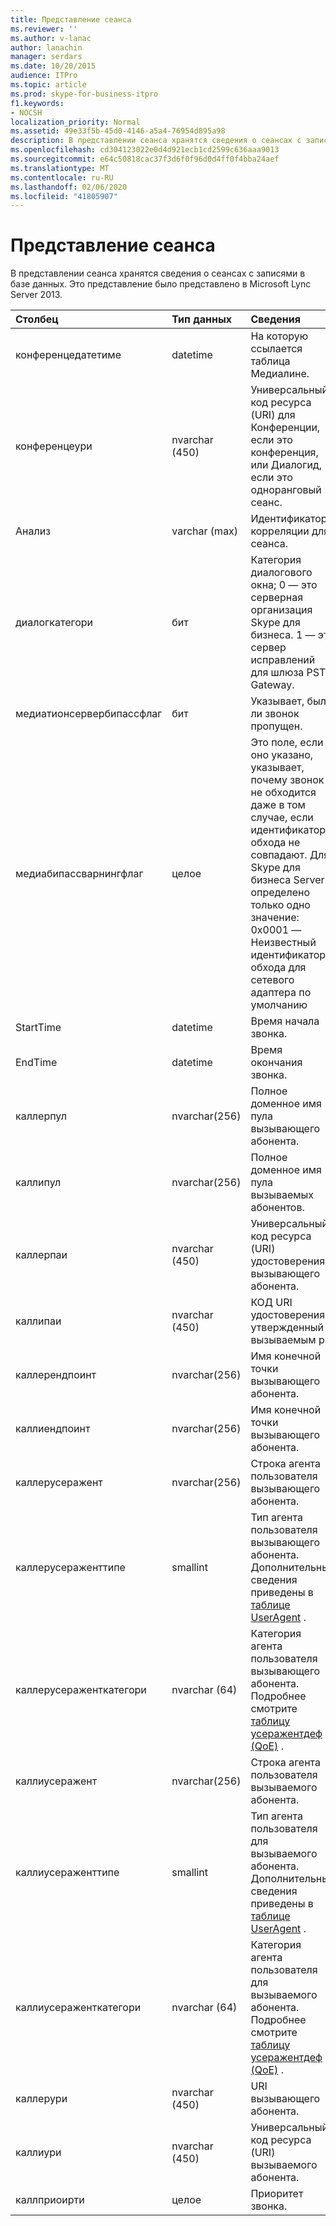 ```yaml
---
title: Представление сеанса
ms.reviewer: ''
ms.author: v-lanac
author: lanachin
manager: serdars
ms.date: 10/20/2015
audience: ITPro
ms.topic: article
ms.prod: skype-for-business-itpro
f1.keywords:
- NOCSH
localization_priority: Normal
ms.assetid: 49e33f5b-45d0-4146-a5a4-76954d895a98
description: В представлении сеанса хранятся сведения о сеансах с записями в базе данных. Это представление было представлено в Microsoft Lync Server 2013.
ms.openlocfilehash: cd304123022e0d4d921ecb1cd2599c636aaa9013
ms.sourcegitcommit: e64c50818cac37f3d6f0f96d0d4ff0f4bba24aef
ms.translationtype: MT
ms.contentlocale: ru-RU
ms.lasthandoff: 02/06/2020
ms.locfileid: "41805907"
---
```

# <a name="session-view"></a>Представление сеанса
 
В представлении сеанса хранятся сведения о сеансах с записями в базе данных. Это представление было представлено в Microsoft Lync Server 2013.
  
|**Столбец**|**Тип данных**|**Сведения**|
|:-----|:-----|:-----|
|конференцедатетиме  <br/> |datetime  <br/> |На которую ссылается таблица Медиалине.  <br/> |
|конференцеури  <br/> |nvarchar (450)  <br/> |Универсальный код ресурса (URI) для Конференции, если это конференция, или Диалогид, если это одноранговый сеанс.  <br/> |
|Анализ  <br/> |varchar (max)  <br/> |Идентификатор корреляции для сеанса.  <br/> |
|диалогкатегори  <br/> |бит  <br/> |Категория диалогового окна; 0 — это серверная организация Skype для бизнеса. 1 — это сервер исправлений для шлюза PSTN Gateway.  <br/> |
|медиатионсервербипассфлаг  <br/> |бит  <br/> |Указывает, был ли звонок пропущен.  <br/> |
|медиабипассварнингфлаг  <br/> |целое  <br/> |Это поле, если оно указано, указывает, почему звонок не обходится даже в том случае, если идентификаторы обхода не совпадают. Для Skype для бизнеса Server определено только одно значение:  <br/> 0x0001 — Неизвестный идентификатор обхода для сетевого адаптера по умолчанию  <br/> |
|StartTime  <br/> |datetime  <br/> |Время начала звонка.  <br/> |
|EndTime  <br/> |datetime  <br/> |Время окончания звонка.  <br/> |
|каллерпул  <br/> |nvarchar(256)  <br/> |Полное доменное имя пула вызывающего абонента.  <br/> |
|каллипул  <br/> |nvarchar(256)  <br/> |Полное доменное имя пула вызываемых абонентов.  <br/> |
|каллерпаи  <br/> |nvarchar (450)  <br/> |Универсальный код ресурса (URI) удостоверения вызывающего абонента.  <br/> |
|каллипаи  <br/> |nvarchar (450)  <br/> |КОД URI удостоверения, утвержденный вызываемым p.  <br/> |
|каллерендпоинт  <br/> |nvarchar(256)  <br/> |Имя конечной точки вызывающего абонента.  <br/> |
|каллиендпоинт  <br/> |nvarchar(256)  <br/> |Имя конечной точки вызывающего абонента.  <br/> |
|каллерусеражент  <br/> |nvarchar(256)  <br/> |Строка агента пользователя вызывающего абонента.  <br/> |
|каллерусераженттипе  <br/> |smallint  <br/> |Тип агента пользователя вызывающего абонента. Дополнительные сведения приведены в [таблице UserAgent](useragent.md) . <br/> |
|каллерусераженткатегори  <br/> |nvarchar (64)  <br/> |Категория агента пользователя вызывающего абонента. Подробнее смотрите [таблицу усеражентдеф (QoE)](useragentdef-qoe.md) . <br/> |
|каллиусеражент  <br/> |nvarchar(256)  <br/> |Строка агента пользователя вызываемого абонента.  <br/> |
|каллиусераженттипе  <br/> |smallint  <br/> |Тип агента пользователя для вызываемого абонента. Дополнительные сведения приведены в [таблице UserAgent](useragent.md) . <br/> |
|каллиусераженткатегори  <br/> |nvarchar (64)  <br/> |Категория агента пользователя для вызываемого абонента. Подробнее смотрите [таблицу усеражентдеф (QoE)](useragentdef-qoe.md) . <br/> |
|каллерури  <br/> |nvarchar (450)  <br/> |URI вызывающего абонента.  <br/> |
|каллиури  <br/> |nvarchar (450)  <br/> |Универсальный код ресурса (URI) вызываемого абонента.  <br/> |
|каллприоирти  <br/> |целое  <br/> |Приоритет звонка.  <br/> |
   


